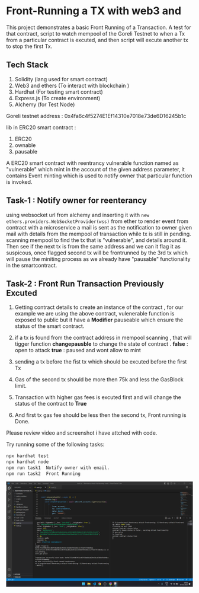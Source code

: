 # Front-Running a TX with web3 and 

This project demonstrates a basic Front Running of a Transaction. A test for that contract, script to watch mempool of the Goreli Testnet to when a Tx from a particular contract is excuted, and then script will excute another tx to stop the first Tx.

## Tech Stack 
1) Solidity (lang used for smart contract)
2) Web3 and ethers (To interact with blockchain )
3) Hardhat (For testing smart contract)
4) Express.js (To create environment)
5) Alchemy  (for Test Node)





Goreli testnet address : 0x4fa6c4f5274E1Ef14310e7018e73de6D16245b1c

lib in ERC20 smart contract :
1) ERC20
2) ownable
3) pausable 

A ERC20 smart contract with reentrancy vulnerable function named as "vulnerable" which mint in the account of the given address parameter,
it contains Event minting which is used to notify owner that particular function is invoked.

## Task-1 : Notify owner for reenterancy 
using websocket url from alchemy and inserting it with `new ethers.providers.WebSocketProvider(wss)` from ether to render event from contract 
with a microservice a mail is sent as the notification to owner given mail with details from the mempool of transaction while tx is still in pending.
scanning mempool to find the tx that is "vulnerable", and details around it.
Then see if the next tx is from the same address and we can it flag it as suspicous, 
once flagged second tx will be frontrunned by the 3rd tx which will pause the miniting process as we already have "pausable" functionality in the smartcontract.


## Task-2 : Front Run Transaction Previously Excuted 

1) Getting contract details to create an instance of the contract , for our example we are using the above contract,
    vulenerable function is exposed to public but it have a **Modifier** pauseable which ensure the status of the smart contract.

2) if a tx is found from the contract address in mempool scanning , that will tigger function **changepausble** to change the state of contract . 
    **false** : open to attack
    **true** : paused and wont allow to mint 

3) sending a tx before the fist tx which should be excuted before the first Tx

4) Gas of the second tx should be more then 75k and less the GasBlock limit.

5) Transaction with higher gas fees is excuted first and will change the status of the contract to **True**

6) And first tx gas fee should be less then the second tx, Front running is Done.

Please review video and screenshot i have attched with code.


Try running some of the following tasks:

```shell
npx hardhat test
npx hardhat node
npm run task1  Notify owner with email.
npm run task2  Front Running 
```

![Screenshot](quil-hash-task-frontrunning-a-tx.png)



